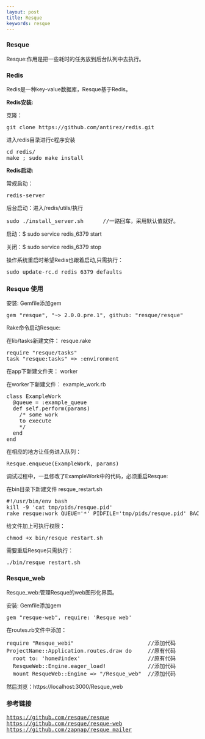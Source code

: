 ```yaml
---
layout: post
title: Resque
keywords: resque
---
```

<div class="article-content">
  <h3>Resque</h3>
  <p>Resque:作用是把一些耗时的任务放到后台队列中去执行。</p>
  <h3>Redis</h3>
  <p>Redis是一种key-value数据库，Resque基于Redis。</p>
  <p><b>Redis安装:</b></p>
  <p>克隆：</p>
<pre>
git clone https://github.com/antirez/redis.git
</pre>
  <p>进入redis目录进行c程序安装</p>
<pre>
cd redis/ 
make ; sudo make install
</pre>
  <p><b>Redis启动:</b></p>
  <p>常规启动：</p>
<pre>
redis-server
</pre>
  <p>后台启动：进入/redis/utils/执行</p>
<pre>
sudo ./install_server.sh      //一路回车，采用默认值就好。
</pre>
  <p>启动：$ sudo service redis_6379 start</p>
  <p>关闭：$ sudo service redis_6379 stop</p>
  <p>操作系统重启时希望Redis也跟着启动,只需执行：</p>
<pre>
sudo update-rc.d redis_6379 defaults
</pre>
  <h3>Resque 使用</h3>
  <p>安装: Gemfile添加gem</p> 
<pre>
gem "resque", "~> 2.0.0.pre.1", github: "resque/resque"
</pre>
  <p>Rake命令启动Resque:</p>
  <p>在lib/tasks新建文件： resque.rake</p>
<pre>
require "resque/tasks" 
task "resque:tasks" => :environment
</pre>
  <p>在app下新建文件夹： worker</p>
  <p>在worker下新建文件： example_work.rb</p>
<pre>
class ExampleWork 
  @queue = :example_queue
  def self.perform(params)
    /* some work
    to execute 
    */
  end  
end 
</pre>
  <p>在相应的地方让任务进入队列：</p>
<pre>
Resque.enqueue(ExampleWork, params)
</pre>
  <p>调试过程中，一旦修改了ExampleWork中的代码，必须重启Resque:</p>
  <p>在bin目录下新建文件 resque_restart.sh </p>
<pre>
#!/usr/bin/env bash
kill -9 'cat tmp/pids/resque.pid' 
rake resque:work QUEUE='*' PIDFILE='tmp/pids/resque.pid' BACKGROUND=yes
</pre>
  <p>给文件加上可执行权限： </p>
<pre>
chmod +x bin/resque_restart.sh
</pre>
  <p>需要重启Resque只需执行：</p>
<pre>
./bin/resque_restart.sh
</pre>
  <h3>Resque_web</h3>
  <p>Resque_web:管理Resque的web图形化界面。</p>
  <p>安装: Gemfile添加gem</p>
<pre>
gem "resque-web", require: 'Resque_web' 
</pre>
  <p>在routes.rb文件中添加：</p>
<pre>
require "Resque_webi"                       //添加代码
ProjectName::Application.routes.draw do     //原有代码
  root to: 'home#index'                     //原有代码
  ResqueWeb::Engine.eager_load!             //添加代码
  mount ResqueWeb::Engine => "/Resque_web"  //添加代码
</pre>
  <p>然后浏览：https://localhost:3000/Resque_web</p>
  <h3>参考链接</h3>
<pre>
<a href="https://github.com/resque/resque">https://github.com/resque/resque</a>
<a href="https://github.com/resque/resque-web ">https://github.com/resque/resque-web</a>
<a href="http://railscasts.com/episodes/271-resque">https://github.com/zapnap/resque_mailer</a>
</pre>
</div>
